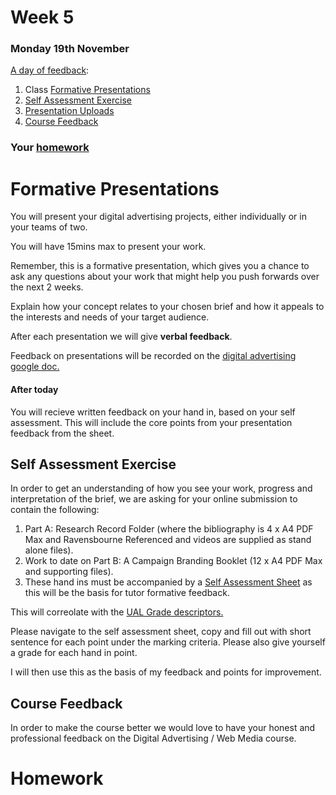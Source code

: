 # Week 5

### Monday 19th November 

[A day of feedback](#A-day-of-feedback):

1. Class [Formative Presentations](Formative-Presentations)
2. [Self Assessment Exercise](Self-Assessment-Exercise)
3. [Presentation Uploads](Upload-Your-Work)
4. [Course Feedback](Course-Feedback)

### Your [homework](#homework)

# Formative Presentations

You will present your digital advertising projects, either individually or in your teams of two. 

You will have 15mins max to present your work.

Remember, this is a formative presentation, which gives you a chance to ask any questions about your work that might help you push forwards over the next 2 weeks.

Explain how your concept relates to your chosen brief and how it appeals to the interests and needs of your target audience.

After each presentation we will give **verbal feedback**.  

Feedback on presentations will be recorded on the [digital advertising google doc.](https://docs.google.com/document/d/12cPyW-ZOI4fziQb5RYJZzmJhFBu8N8-pYEK7013Qi6A/edit?usp=sharing)

#### After today

You will recieve written feedback on your hand in, based on your self assessment. This will include the core points from your presentation feedback from the sheet. 

## Self Assessment Exercise

In order to get an understanding of how you see your work, progress and interpretation of the brief, we are asking for your online submission to contain the following: 

1. Part A: Research Record Folder (where the bibliography is 4 x A4 PDF Max and Ravensbourne Referenced and videos are supplied as stand alone files).
2. Work to date on Part B: A Campaign Branding Booklet (12 x A4 PDF Max and supporting files).
3. These hand ins must be accompanied by a [Self Assessment Sheet](https://docs.google.com/document/d/1TS4FhHuwKvzrDZR76OnVW_2JtJiQcXXGROtAlcdBI-4/edit?usp=sharing) as this will be the basis for tutor formative feedback.

This will correolate with the [UAL Grade descriptors.](https://github.com/RavensbourneWebMedia/Digital_Advertising/blob/Digital_Advertising_2018/19/sessions/04/assets/UAL_Marking_Criteria.pdf) 

Please navigate to the self assessment sheet, copy and fill out with short sentence for each point under the marking criteria. Please also give yourself a grade for each hand in point. 

I will then use this as the basis of my feedback and points for improvement. 

## Course Feedback

In order to make the course better we would love to have your honest and professional feedback on the Digital Advertising / Web Media course. 


# Homework






